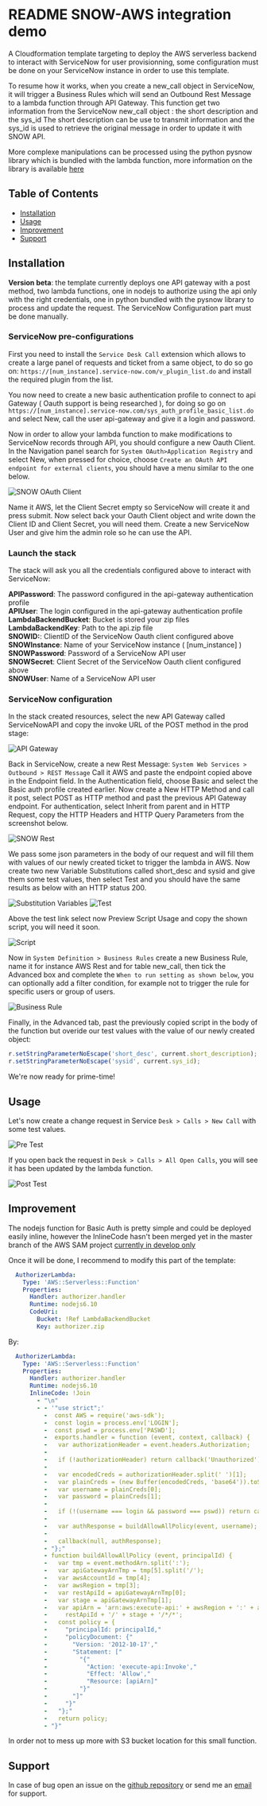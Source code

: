 # README SNOW-AWS integration demo

A Cloudformation template targeting to deploy the AWS serverless backend to interact with ServiceNow for user provisionning, some configuration must be done on your ServiceNow instance in order to use this template. 

To resume how it works, when you create a new_call object in ServiceNow, it will trigger a Business Rules which will send an Outbound Rest Message to a lambda function through API Gateway.
This function get two information from the ServiceNow new_call object : the short description and the sys_id
The short description can be use to transmit information and the sys_id is used to retrieve the original message in order to update it with SNOW API.

More complexe manipulations can be processed using the python pysnow library which is bundled with the lambda function, more information on the library is available [here](https://pysnow.readthedocs.io/en/latest/)

## Table of Contents

- [Installation](#installation)
- [Usage](#usage)
- [Improvement](#improvement)
- [Support](#support)

## Installation

**Version beta**: the template currently deploys one API gateway with a post method, two lambda functions, one in nodejs to authorize using the api only with the right credentials, one in python bundled with the pysnow library to process and update the request.
The ServiceNow Configuration part must be done manually.

### ServiceNow pre-configurations

First you need to install the `Service Desk Call` extension which allows to create a large panel of requests and ticket from a same object, to do so go on: `https://[num_instance].service-now.com/v_plugin_list.do` and install the required plugin from the list.

You now need to create a new basic authentication profile to connect to api Gateway ( Oauth support is being researched ), for doing so go on `https://[num_instance].service-now.com/sys_auth_profile_basic_list.do` and select New, call the user api-gateway and give it a login and password.

Now in order to allow your lambda function to make modifications to ServiceNow records through API, you should configure a new Oauth Client. In the Navigation panel search for `System OAuth>Application Registry` and select New, when pressed for choice, choose `Create an OAuth API endpoint for external clients`, you should have a menu similar to the one below.

![SNOW OAuth Client](img/Capture.PNG)

Name it AWS, let the Client Secret empty so ServiceNow will create it and press submit. Now select back your Oauth Client object and write down the Client ID and Client Secret, you will need them.
Create a new ServiceNow User and give him the admin role so he can use the API.

### Launch the stack

The stack will ask you all the credentials configured above to interact with ServiceNow:

**APIPassword**: The password configured in the api-gateway authentication profile  
**APIUser**: The login configured in the api-gateway authentication profile  
**LambdaBackendBucket**: Bucket is stored your zip files  
**LambdaBackendKey**: Path to the api.zip file  
**SNOWID:**: ClientID of the ServiceNow Oauth client configured above  
**SNOWInstance**: Name of your ServiceNow instance ( [num_instance] )  
**SNOWPassword**: Password of a ServiceNow API user  
**SNOWSecret**: Client Secret of the ServiceNow Oauth client configured above  
**SNOWUser**: Name of a ServiceNow API user  

### ServiceNow configuration

In the stack created resources, select the new API Gateway called ServiceNowAPI and copy the invoke URL of the POST method in the prod stage:

![API Gateway](img/api.PNG)

Back in ServiceNow, create a new Rest Message: `System Web Services > Outbound > REST Message`
Call it AWS and paste the endpoint copied above in the Endpoint field.
In the Authentication field, choose Basic and select the Basic auth profile created earlier.
Now create a New HTTP Method and call it post, select POST as HTTP method and past the previous API Gateway endpoint.
For authentication, select Inherit from parent and in HTTP Request, copy the HTTP Headers and HTTP Query Parameters from the screenshot below.

![SNOW Rest](img/snow.PNG)

We pass some json parameters in the body of our request and will fill them with values of our newly created ticket to trigger the lambda in AWS.
Now create two new Variable Substitutions called short_desc and sysid and give them some test values, then select Test and you should have the same results as below with an HTTP status 200.

![Substitution Variables](img/var.PNG) ![Test](img/test.PNG)

Above the test link select now Preview Script Usage and copy the shown script, you will need it soon.

![Script](img/script.PNG)

Now in `System Definition > Business Rules` create a new Business Rule, name it for instance AWS Rest and for table new_call, then tick the Advanced box and complete the `When to run setting as shown below`, you can optionally add a filter condition, for example not to trigger the rule for specific users or group of users.

![Business Rule](img/br.PNG)

Finally, in the Advanced tab, past the previously copied script in the body of the function but overide our test values with the value of our newly created object:

```javascript
r.setStringParameterNoEscape('short_desc', current.short_description);
r.setStringParameterNoEscape('sysid', current.sys_id);
```

We're now ready for prime-time!

## Usage

Let's now create a change request in Service `Desk > Calls > New Call` with some test values.

![Pre Test](img/pretest.PNG)

If you open back the request in `Desk > Calls > All Open Calls`, you will see it has been updated by the lambda function.

![Post Test](img/posttest.PNG)

## Improvement

The nodejs function for Basic Auth is pretty simple and could be deployed easily inline, however the InlineCode hasn't been merged yet in the master branch of the AWS SAM project [currently in develop only](https://github.com/awslabs/serverless-application-model/pull/447#issuecomment-413483722)

Once it will be done, I recommend to modify this part of the template:

```yaml
  AuthorizerLambda:
    Type: 'AWS::Serverless::Function'
    Properties:
      Handler: authorizer.handler
      Runtime: nodejs6.10
      CodeUri:
        Bucket: !Ref LambdaBackendBucket
        Key: authorizer.zip
```

By:

```yaml
  AuthorizerLambda:
    Type: 'AWS::Serverless::Function'
    Properties:
      Handler: authorizer.handler
      Runtime: nodejs6.10
      InlineCode: !Join
        - "\n"
        - - '"use strict";' 
          -  const AWS = require('aws-sdk');
          -  const login = process.env['LOGIN'];
          -  const pswd = process.env['PASWD'];
          -  exports.handler = function (event, context, callback) {
          -   var authorizationHeader = event.headers.Authorization;
          -
          -   if (!authorizationHeader) return callback('Unauthorized');
          -
          -   var encodedCreds = authorizationHeader.split(' ')[1];
          -   var plainCreds = (new Buffer(encodedCreds, 'base64')).toString().split(':');
          -   var username = plainCreds[0];
          -   var password = plainCreds[1];
          -
          -   if (!(username === login && password === pswd)) return callback ('Unauthorized');
          -
          -   var authResponse = buildAllowAllPolicy(event, username);
          -
          -   callback(null, authResponse);
          - "};"
          - function buildAllowAllPolicy (event, principalId) {
          -   var tmp = event.methodArn.split(':');
          -   var apiGatewayArnTmp = tmp[5].split('/');
          -   var awsAccountId = tmp[4];
          -   var awsRegion = tmp[3];
          -   var restApiId = apiGatewayArnTmp[0];
          -   var stage = apiGatewayArnTmp[1];
          -   var apiArn = 'arn:aws:execute-api:' + awsRegion + ':' + awsAccountId + ':' +
          -     restApiId + '/' + stage + '/*/*';
          -   const policy = {
          -     "principalId: principalId,"
          -     "policyDocument: {"
          -       "Version: '2012-10-17',"
          -       "Statement: ["
          -         "{"
          -           "Action: 'execute-api:Invoke',"
          -           "Effect: 'Allow',"
          -           "Resource: [apiArn]"
          -         "}"
          -       "]"
          -     "}"
          -   "};"
          -   return policy;
          - "}"
```
In order not to mess up more with S3 bucket location for this small function. 
 
## Support

In case of bug open an issue on the [github repository]() or send me an [email](mailto:webmaster@aristidebouix.cloud) for support.


